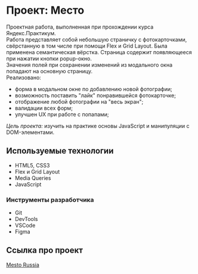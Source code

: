 # Проект: Место

Проектная работа, выполненная при прохождении курса Яндекс.Практикум.<br>
Работа представляет собой небольшую страничку с фотокарточками, свёрстанную в том числе при помощи Flex и Grid Layout. Была применена семантическая вёрстка. Страница содержит появляющееся при нажатии кнопки popup-окно.<br>
Значения полей при сохранении изменений из модального окна попадают на основную страницу.<br>
Реализовано:
- форма в модальном окне по добавлению новой фотографии;
- возможность поставить "лайк" понравившейся фотокарточке;
- отображение любой фотографии на "весь экран";
- валидации всех форм;
- улучшен UX при работе с попапами;

*Цель проекта:* изучить на практике основы JavaScript и манипуляции с DOM-элементами. 

## Используемые технологии

- HTML5, CSS3
- Flex и Grid Layout
- Media Queries
- JavaScript

### Инструменты разработчика

- Git
- DevTools
- VSCode
- Figma

## Ссылка про проект
[Mesto Russia](https://igorpodgorniy.github.io/mesto/)
